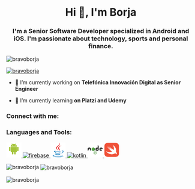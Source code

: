 <h1 align="center">Hi 👋, I'm Borja</h1>
<h3 align="center">I'm a Senior Software Developer specialized in Android and iOS. I'm passionate about technology, sports and personal finance.</h3>

<p align="left"> <img src="https://komarev.com/ghpvc/?username=bravoborja&label=Profile%20views&color=0e75b6&style=flat" alt="bravoborja" /> </p>

<p align="left"> <a href="https://github.com/ryo-ma/github-profile-trophy"><img src="https://github-profile-trophy.vercel.app/?username=bravoborja" alt="bravoborja" /></a> </p>

- 🔭 I’m currently working on **Telefónica Innovación Digital as Senior Engineer**

- 🌱 I’m currently learning **on Platzi and Udemy**

<h3 align="left">Connect with me:</h3>
<p align="left">
</p>

<h3 align="left">Languages and Tools:</h3>
<p align="left"> <a href="https://developer.android.com" target="_blank" rel="noreferrer"> <img src="https://raw.githubusercontent.com/devicons/devicon/master/icons/android/android-original-wordmark.svg" alt="android" width="40" height="40"/> </a> <a href="https://firebase.google.com/" target="_blank" rel="noreferrer"> <img src="https://www.vectorlogo.zone/logos/firebase/firebase-icon.svg" alt="firebase" width="40" height="40"/> </a> <a href="https://www.java.com" target="_blank" rel="noreferrer"> <img src="https://raw.githubusercontent.com/devicons/devicon/master/icons/java/java-original.svg" alt="java" width="40" height="40"/> </a> <a href="https://kotlinlang.org" target="_blank" rel="noreferrer"> <img src="https://www.vectorlogo.zone/logos/kotlinlang/kotlinlang-icon.svg" alt="kotlin" width="40" height="40"/> </a> <a href="https://nodejs.org" target="_blank" rel="noreferrer"> <img src="https://raw.githubusercontent.com/devicons/devicon/master/icons/nodejs/nodejs-original-wordmark.svg" alt="nodejs" width="40" height="40"/> </a> <a href="https://developer.apple.com/swift/" target="_blank" rel="noreferrer"> <img src="https://raw.githubusercontent.com/devicons/devicon/master/icons/swift/swift-original.svg" alt="swift" width="40" height="40"/> </a> </p>

<p><img align="left" src="https://github-readme-stats.vercel.app/api/top-langs?username=bravoborja&show_icons=true&locale=en&layout=compact" alt="bravoborja" /></p>

<p>&nbsp;<img align="center" src="https://github-readme-stats.vercel.app/api?username=bravoborja&show_icons=true&locale=en" alt="bravoborja" /></p>

<p><img align="center" src="https://github-readme-streak-stats.herokuapp.com/?user=bravoborja&" alt="bravoborja" /></p>
